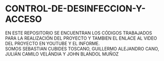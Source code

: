 # CONTROL-DE-DESINFECCION-Y-ACCESO
EN ESTE REPOSITORIO SE ENCUENTRAN LOS CÓDIGOS TRABAJADOS PARA LA REALIZACIÓN DEL PROYECTO Y TAMBIEN EL ENLACE AL VIDEO DEL PROYECTO EN YOUTUBE Y EL INFORME.  
SOMOS SEBASTIAN CUBIDES TOSCANO, GUILLERMO ALEJANDRO CANO, JULIÁN CAMILO VELÁNDIA Y JOHN BLANDOL MUÑOZ

